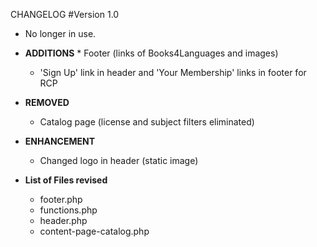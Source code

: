 CHANGELOG
#Version 1.0
* No longer in use.

* **ADDITIONS**
	  * Footer (links of Books4Languages and images)
    * 'Sign Up' link in header and 'Your Membership' links in footer for RCP  

* **REMOVED**
    * Catalog page (license and subject filters eliminated)

* **ENHANCEMENT**
    * Changed logo in header (static image)

* **List of Files revised**
	 * footer.php
   * functions.php
   * header.php
   * content-page-catalog.php
